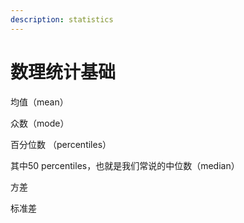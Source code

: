 ```yaml
---
description: statistics
---
```


# 数理统计基础

均值（mean）

众数（mode）

百分位数 （percentiles）

其中50 percentiles，也就是我们常说的中位数（median）

方差

标准差

